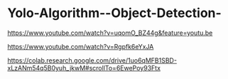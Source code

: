# Yolo-Algorithm--Object-Detection-




https://www.youtube.com/watch?v=uqomO_BZ44g&feature=youtu.be




https://www.youtube.com/watch?v=Rgpfk6eYxJA




https://colab.research.google.com/drive/1uo6qMFB1SBD-xLzANm54q5B0yuh_jkwM#scrollTo=6EwePoy93Ftx
